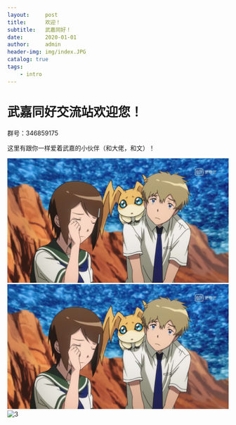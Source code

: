 ```yaml
---
layout:     post
title:      欢迎！
subtitle:   武嘉同好！
date:       2020-01-01
author:     admin
header-img: img/index.JPG
catalog: true
tags:
    - intro
---
```



# 武嘉同好交流站欢迎您！

群号：346859175

这里有跟你一样爱着武嘉的小伙伴（和大佬，和文）！

![1](https://github.com/TakariFansClub/takarifansclub.github.io/blob/master/img/test.png)
![2](img/test.png)
![3](http://i2.hdslb.com/bfs/archive/4c340f9ceb7723aa4af36ebbe858310f2c0b0fe7.jpg)
